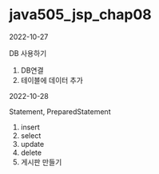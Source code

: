 # java505_jsp_chap08

2022-10-27


DB 사용하기
  1. DB연결
  2. 테이블에 데이터 추가

2022-10-28

Statement, PreparedStatement
  1. insert
  2. select
  3. update
  4. delete
  5. 게시판 만들기
